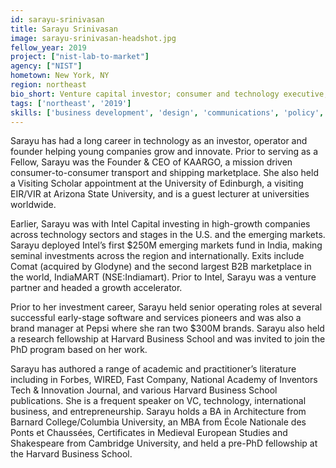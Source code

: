 ```yaml
---
id: sarayu-srinivasan
title: Sarayu Srinivasan
image: sarayu-srinivasan-headshot.jpg
fellow_year: 2019
project: ["nist-lab-to-market"]
agency: ["NIST"]
hometown: New York, NY
region: northeast
bio_short: Venture capital investor; consumer and technology executive; founder and CEO. Work: KAARGO, University of Edinburgh, Intel Capital, Pepsi, Harvard Business School.
tags: ['northeast', '2019']
skills: ['business development', 'design', 'communications', 'policy', 'product']
---
```


Sarayu has had a long career in technology as an investor, operator and founder helping young companies grow and innovate. Prior to serving as a Fellow, Sarayu was the Founder & CEO of KAARGO, a mission driven consumer-to-consumer transport and shipping marketplace. She also held a Visiting Scholar appointment at the University of Edinburgh, a visiting EIR/VIR at Arizona State University, and is a guest lecturer at universities worldwide.

Earlier, Sarayu was with Intel Capital investing in high-growth companies across technology sectors and stages in the U.S. and the emerging markets.  Sarayu deployed Intel’s first $250M emerging markets fund in India, making seminal investments across the region and internationally. Exits include Comat (acquired by Glodyne) and the second largest B2B marketplace in the world, IndiaMART (NSE:Indiamart). Prior to Intel, Sarayu was a venture partner and headed a growth accelerator.

Prior to her investment career, Sarayu held senior operating roles at several successful early-stage software and services pioneers and was also a brand manager at Pepsi where she ran two $300M brands. Sarayu also held a research fellowship at Harvard Business School and was invited to join the PhD program based on her work.

Sarayu has authored a range of academic and practitioner’s literature including in Forbes, WIRED, Fast Company, National Academy of Inventors Tech & Innovation Journal, and various Harvard Business School publications. She is a frequent speaker on VC, technology, international business, and entrepreneurship. Sarayu holds a BA in Architecture from Barnard College/Columbia University, an MBA from École Nationale des Ponts et Chaussées, Certificates in Medieval European Studies and Shakespeare from Cambridge University, and held a pre-PhD fellowship at the Harvard Business School.
